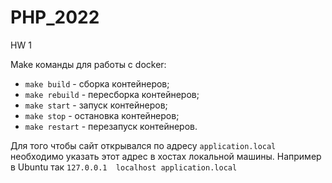 # PHP_2022

HW 1

Make команды для работы с docker:
- ```make build``` - сборка контейнеров;
- ```make rebuild``` - пересборка контейнеров;
- ```make start``` - запуск контейнеров;
- ```make stop``` - остановка контейнеров;
- ```make restart``` - перезапуск контейнеров.

Для того чтобы сайт открывался по адресу ```application.local``` необходимо указать этот адрес в хостах локальной машины. 
Например в Ubuntu так ```127.0.0.1	localhost application.local```
